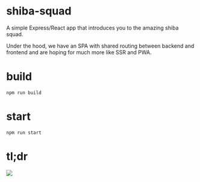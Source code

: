 # shiba-squad
A simple Express/React app that introduces you to the amazing shiba squad.

Under the hood, we have an SPA with shared routing between backend and frontend and are hoping for much more like SSR and PWA.

# build

`npm run build`

# start

`npm run start`

# tl;dr

![](https://media1.giphy.com/media/D6InoH7TLxMsM/giphy.gif?cid=e1bb72ff5a2423fa48774e4e419fef91)
